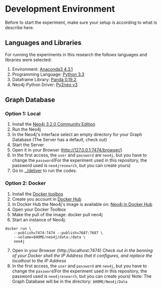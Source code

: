 # Development Environment
Before to start the experiment, make sure your setup is according to what is describe here. 

## Languages and Libraries
For running the experiments in this research the follows languages and libraries were selected:

1. Environment: [Anaconda3 4.3.1](https://repo.continuum.io/archive/index.html)
2. Programming Language: [Python 3.3](https://www.python.org/) 
3. Dataframe Library: [Panda 0.19.2](http://pandas.pydata.org/).
4. Neo4j-Python Driver: [Py2neo v3](http://py2neo.org/v3/)


## Graph Database

### Option 1: Local
1. Install the [Neo4j 3.2.0 Community Edition](https://neo4j.com/download/other-releases/)
2. Run the Neo4j
3. In the Neo4j's Interface select an empty directory for your Graph Database (The Server has a default, check out) 
4. Start the Server
5. Open it in your Browser (http://127.0.0.1:7474/browser/)
6. In the first access, the ``user`` and ``password`` are ``neo4j``, but you have to change the ``password``(For the experiment used in this repository, the password used is ``neo4jresearch``, but you can create yours)
7. Go to [../deliver](../deliver) to run the codes.


### Option 2: Docker
1. Install the [Docker toolbox](https://www.docker.com/products/docker-toolbox)
2. Create you account in [Docker Hub](https://hub.docker.com/)
3. In Docker Hub the Neo4j's image is available on: [Neo4j in Docker Hub](https://hub.docker.com/_/neo4j/)
4. Open your Docker Toolbox
5. Make the pull of the image: docker pull neo4j
6. Start an instance of Neo4j:
```
docker run \
    --publish=7474:7474 --publish=7687:7687 \
    --volume=$HOME/neo4j/data:/data \
    neo4j
```
7. Open in your Browser (http://localhost:7474) *Check out in the benning of your Docker shell the IP Address that it configures, and replace the localhost to the IP Address*
8. In the first access, the ``user`` and ``password`` are ``neo4j``, but you have to change the ``password``(For the experiment used in this repository, the password used is ``neo4jresearch``, but you can create yours)
Note: The Graph Database will be in the directory: ``$HOME/Neo4j/Data``